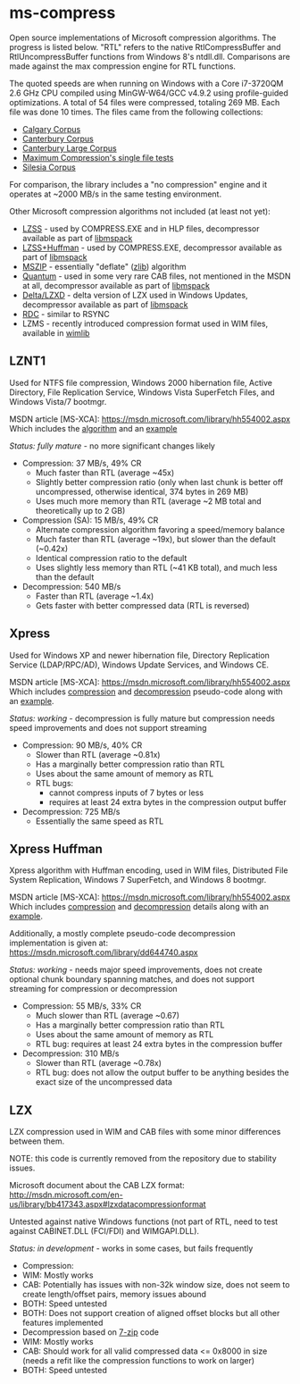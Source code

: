 ms-compress
===========
Open source implementations of Microsoft compression algorithms. The progress is listed below.
"RTL" refers to the native RtlCompressBuffer and RtlUncompressBuffer functions from Windows 8's
ntdll.dll. Comparisons are made against the max compression engine for RTL functions.

The quoted speeds are when running on Windows with a Core i7-3720QM 2.6 GHz CPU compiled using
MinGW-W64/GCC v4.9.2 using profile-guided optimizations. A total of 54 files were compressed,
totaling 269 MB. Each file was done 10 times. The files came from the following collections:
* [Calgary Corpus](http://corpus.canterbury.ac.nz/descriptions/#calgary)
* [Canterbury Corpus](http://corpus.canterbury.ac.nz/descriptions/#cantrbry)
* [Canterbury Large Corpus](http://corpus.canterbury.ac.nz/descriptions/#large)
* [Maximum Compression's single file tests](http://www.maximumcompression.com)
* [Silesia Corpus](http://sun.aei.polsl.pl/~sdeor/index.php?page=silesia)

For comparison, the library includes a "no compression" engine and it operates at ~2000 MB/s in the
same testing environment.

Other Microsoft compression algorithms not included (at least not yet):
 * [LZSS](http://www.cabextract.org.uk/libmspack/doc/szdd_kwaj_format.html) - used by COMPRESS.EXE and in HLP files, decompressor available as part of [libmspack](http://sourceforge.net/p/libmspack/code/HEAD/tree/libmspack/trunk/mspack/lzxd.c)
 * [LZSS+Huffman](http://www.cabextract.org.uk/libmspack/doc/szdd_kwaj_format.html) - used by COMPRESS.EXE, decompressor available as part of [libmspack](http://sourceforge.net/p/libmspack/code/HEAD/tree/libmspack/trunk/mspack/kwajd.c)
 * [MSZIP](https://msdn.microsoft.com/library/bb417343.aspx#microsoftmszipdatacompressionformat) - essentially "deflate" ([zlib](http://zlib.net)) algorithm
 * [Quantum](http://en.wikipedia.org/wiki/Quantum_compression) - used in some very rare CAB files, not mentioned in the MSDN at all, decompressor available as part of [libmspack](http://sourceforge.net/p/libmspack/code/HEAD/tree/libmspack/trunk/mspack/qtmd.c)
 * [Delta/LZXD](https://msdn.microsoft.com/library/bb417345.aspx) - delta version of LZX used in Windows Updates, decompressor available as part of [libmspack](http://sourceforge.net/p/libmspack/code/HEAD/tree/libmspack/trunk/mspack/oabd.c)
 * [RDC](https://msdn.microsoft.com/en-us/library/windows/desktop/aa372948.aspx) - similar to RSYNC
 * LZMS - recently introduced compression format used in WIM files, available in [wimlib](http://wimlib.sourceforge.net/)


LZNT1
-----
Used for NTFS file compression, Windows 2000 hibernation file, Active Directory, File Replication Service, Windows Vista SuperFetch Files, and Windows Vista/7 bootmgr.

MSDN article [MS-XCA]: https://msdn.microsoft.com/library/hh554002.aspx  
Which includes the [algorithm](https://msdn.microsoft.com/library/jj665697.aspx)
and an [example](https://msdn.microsoft.com/library/jj711990.aspx)

_Status: fully mature_ - no more significant changes likely

* Compression:       37 MB/s, 49% CR
  * Much faster than RTL (average ~45x)
  * Slightly better compression ratio (only when last chunk is better off uncompressed, otherwise identical, 374 bytes in 269 MB)
  * Uses much more memory than RTL (average ~2 MB total and theoretically up to 2 GB)
* Compression (SA):  15 MB/s, 49% CR
  * Alternate compression algorithm favoring a speed/memory balance
  * Much faster than RTL (average ~19x), but slower than the default (~0.42x)
  * Identical compression ratio to the default
  * Uses slightly less memory than RTL (~41 KB total), and much less than the default
* Decompression:    540 MB/s
  * Faster than RTL (average ~1.4x)
  * Gets faster with better compressed data (RTL is reversed)

Xpress
------
Used for Windows XP and newer hibernation file, Directory Replication Service (LDAP/RPC/AD), Windows Update Services, and Windows CE.

MSDN article [MS-XCA]: https://msdn.microsoft.com/library/hh554002.aspx  
Which includes [compression](https://msdn.microsoft.com/library/hh554053.aspx)
and [decompression](https://msdn.microsoft.com/library/hh536411.aspx)
pseudo-code along with an [example](https://msdn.microsoft.com/library/hh553843.aspx). 

_Status: working_ - decompression is fully mature but compression needs speed improvements and does not support streaming

* Compression:    90 MB/s, 40% CR
  * Slower than RTL (average ~0.81x)
  * Has a marginally better compression ratio than RTL
  * Uses about the same amount of memory as RTL
  * RTL bugs:
    * cannot compress inputs of 7 bytes or less
    * requires at least 24 extra bytes in the compression output buffer
* Decompression: 725 MB/s
  * Essentially the same speed as RTL

Xpress Huffman
--------------
Xpress algorithm with Huffman encoding, used in WIM files, Distributed File System Replication, Windows 7 SuperFetch, and Windows 8 bootmgr.

MSDN article [MS-XCA]: https://msdn.microsoft.com/library/hh554002.aspx  
Which includes [compression](https://msdn.microsoft.com/library/hh554076.aspx)
and [decompression](https://msdn.microsoft.com/library/hh536379.aspx)
details along with an [example](https://msdn.microsoft.com/library/hh536484.aspx). 

Additionally, a mostly complete pseudo-code decompression implementation is given at: https://msdn.microsoft.com/library/dd644740.aspx

_Status: working_ - needs major speed improvements, does not create optional chunk boundary spanning matches, and does not support streaming for compression or decompression

* Compression:    55 MB/s, 33% CR
  * Much slower than RTL (average ~0.67)
  * Has a marginally better compression ratio than RTL
  * Uses about the same amount of memory as RTL
  * RTL bug: requires at least 24 extra bytes in the compression buffer
* Decompression: 310 MB/s
  * Slower than RTL (average ~0.78x)
  * RTL bug: does not allow the output buffer to be anything besides the exact size of the uncompressed data

LZX
---
LZX compression used in WIM and CAB files with some minor differences between them.

NOTE: this code is currently removed from the repository due to stability issues.

Microsoft document about the CAB LZX format: http://msdn.microsoft.com/en-us/library/bb417343.aspx#lzxdatacompressionformat

Untested against native Windows functions (not part of RTL, need to test against CABINET.DLL (FCI/FDI) and WIMGAPI.DLL).

_Status: in development_ - works in some cases, but fails frequently

* Compression:
 * WIM: Mostly works
 * CAB: Potentially has issues with non-32k window size, does not seem to create length/offset pairs, memory issues abound
 * BOTH: Speed untested
 * BOTH: Does not support creation of aligned offset blocks but all other features implemented
* Decompression based on [7-zip](http://www.7-zip.org/) code
 * WIM: Mostly works
 * CAB: Should work for all valid compressed data <= 0x8000 in size (needs a refit like the compression functions to work on larger)
 * BOTH: Speed untested
